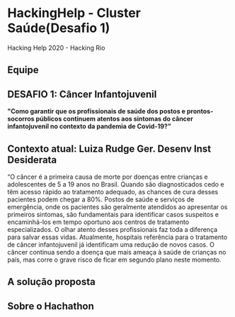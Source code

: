 # HackingHelp - Cluster Saúde(Desafio 1)
Hacking Help 2020 - Hacking Rio

## Equipe




## DESAFIO 1: Câncer Infantojuvenil 

**"Como garantir que os profissionais de saúde dos postos e prontos-socorros públicos continuem atentos aos sintomas do câncer infantojuvenil no contexto da pandemia de Covid-19?”**

## Contexto atual:  **Luiza Rudge Ger. Desenv Inst Desiderata**
 “O câncer é a primeira causa de morte por doenças entre crianças e adolescentes de 5 a 19 anos no Brasil. Quando são diagnosticados cedo e têm acesso rápido ao tratamento adequado, as chances de cura desses pacientes podem chegar a 80%. Postos de saúde e serviços de emergência, onde os pacientes são geralmente atendidos ao apresentar os primeiros sintomas, são fundamentais para identificar casos suspeitos e encaminhá-los em tempo oportuno aos centros de tratamento especializados. O olhar atento desses profissionais faz toda a diferença para salvar essas vidas. Atualmente, hospitais referência para o tratamento de câncer infantojuvenil já identificam uma redução de novos casos. O câncer continua sendo a doença que mais ameaça à saúde de crianças no país, mas corre o grave risco de ficar em segundo plano neste momento.
 
 
 ## A solução proposta
 
 
 
 
 ## Sobre o Hachathon 
